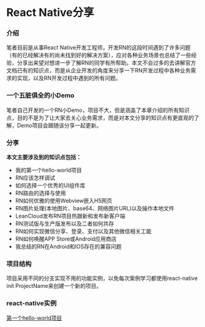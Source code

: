 # React Native分享

### 介绍
笔者目前是从事React Native开发工程师，开发RN的这段时间遇到了许多问题（有的已经解决有的尚未找到好的解决方案），应对各种业务场景也总结了一些经验，分享出来望对想进一步了解RN的同学有所帮助。本文不会过多的去讲解官方文档已有的知识点，而是从企业开发的角度来分享一下RN开发过程中各种业务需求的实现，以及RN开发过程中遇到的所有问题。

### 一个五脏俱全的小Demo
笔者自己开发的一个RN小Demo，项目不大，但是涵盖了本章介绍的所有知识点，目的不是为了让大家去关心业务需求，而是对本文分享的知识点有更直观的了解，Demo项目会跟随该分享一起更新。

### 分享
**本文主要涉及到的知识点包括：**
- 我的第一个hello-world项目
- RN应该怎样调试
- 如何选择一个优秀的UI组件库
- RN路由的选择与使用
- RN如何优雅的使用Webview嵌入H5网页
- RN图片处理(本地图片、base64、网络图片URL)以及操作本地文件
- LeanCloud发布RN项目热跟新和发布新客户端
- RN测试版与生产版发布以及二者如何共存
- RN如何实现微信分享、登录、支付以及其他微信相关工能
- RN如何唤醒APP Store或Android应用商店
- 我总结的RN在Android和IOS存在的兼容问题
### 项目结构
项目采用不同的分支实现不用的功能实例，以免每次案例学习都使用react-native init ProjectName来创建一个新的项目。
### react-native实例
[第一个hello-world项目](https://github.com/zhuqitao/react-native-example/tree/react-native-hello-world)